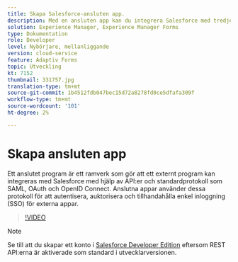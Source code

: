 ```yaml
---
title: Skapa Salesforce-ansluten app.
description: Med en ansluten app kan du integrera Salesforce med tredjepartsprogram som AEM Forms med Salesforce.
solution: Experience Manager, Experience Manager Forms
type: Dokumentation
role: Developer
level: Nybörjare, mellanliggande
version: cloud-service
feature: Adaptiv Forms
topic: Utveckling
kt: 7152
thumbnail: 331757.jpg
translation-type: tm+mt
source-git-commit: 1b4512fdb047bec15d72a8278fd0ce5dfafa309f
workflow-type: tm+mt
source-wordcount: '101'
ht-degree: 2%

---
```



# Skapa ansluten app

Ett anslutet program är ett ramverk som gör att ett externt program kan integreras med Salesforce med hjälp av API:er och standardprotokoll som SAML, OAuth och OpenID Connect. Anslutna appar använder dessa protokoll för att autentisera, auktorisera och tillhandahålla enkel inloggning (SSO) för externa appar.

>[!VIDEO](https://video.tv.adobe.com/v/331757?quality=12&learn=on)

>[!NOTE]
>Se till att du skapar ett konto i [Salesforce Developer Edition](https://developer.salesforce.com/signup) eftersom REST API:erna är aktiverade som standard i utvecklarversionen.
